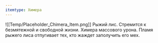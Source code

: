 ```yaml
---
itemtype: Химера
---
```

![[Temp/Placeholder_Chimera_Item.png]]
Рыжий лис. Стремится к безмятежной и свободной жизни. Химера массового урона. Пламя рыжего лиса отпугивает тех, кто жаждет заполучить его мех.
